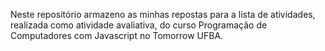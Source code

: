 Neste repositório armazeno as minhas repostas para a lista de atividades, realizada como atividade avaliativa, do curso Programação de Computadores com Javascript no Tomorrow UFBA.
